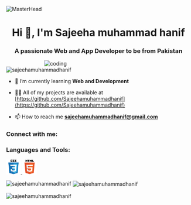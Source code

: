 ![MasterHead](https://encrypted-tbn0.gstatic.com/images?q=tbn:ANd9GcTZgZNfKgxjRI7NnDfxNt-vgH126plI5HezEQ&s)
<h1 align="center">Hi 👋, I'm Sajeeha muhammad hanif</h1>
<h3 align="center">A passionate Web and App Developer to be from Pakistan</h3>
<img align="right" alt="coding" width="400" src="https://i.pinimg.com/originals/e7/26/c7/e726c74ac081eed50feee1433d12c998.gif">

<p align="-20px"> <img src="https://komarev.com/ghpvc/?username=sajeehamuhammadhanif&label=Profile%20views&color=0e75b6&style=flat" alt="sajeehamuhammadhanif" /> </p>

- 🌱 I’m currently learning **Web and Development**

- 👨‍💻 All of my projects are available at [https://github.com/Sajeehamuhammadhanif](https://github.com/Sajeehamuhammadhanif)

- 📫 How to reach me **sajeehamuhammadhanif@gmail.com**

<h3 align="left">Connect with me:</h3>
<p align="left">
</p>

<h3 align="left">Languages and Tools:</h3>
<p align="left"> <a href="https://www.w3schools.com/css/" target="_blank" rel="noreferrer"> <img src="https://raw.githubusercontent.com/devicons/devicon/master/icons/css3/css3-original-wordmark.svg" alt="css3" width="40" height="40"/> </a> <a href="https://www.w3.org/html/" target="_blank" rel="noreferrer"> <img src="https://raw.githubusercontent.com/devicons/devicon/master/icons/html5/html5-original-wordmark.svg" alt="html5" width="40" height="40"/> </a> </p>

<p><img align="left" src="https://github-readme-stats.vercel.app/api/top-langs?username=sajeehamuhammadhanif&show_icons=true&locale=en&layout=compact" alt="sajeehamuhammadhanif" /></p>

<p>&nbsp;<img align="center" src="https://github-readme-stats.vercel.app/api?username=sajeehamuhammadhanif&show_icons=true&locale=en" alt="sajeehamuhammadhanif" /></p>

<p><img align="center" src="https://github-readme-streak-stats.herokuapp.com/?user=sajeehamuhammadhanif&" alt="sajeehamuhammadhanif" /></p>
